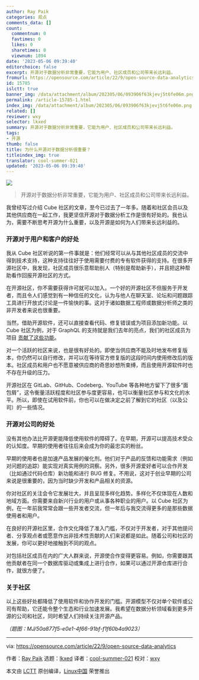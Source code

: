 ```yaml
---
author: Ray Paik
categories: 观点
comments_data: []
count:
  commentnum: 0
  favtimes: 0
  likes: 0
  sharetimes: 0
  viewnum: 1894
date: '2023-05-06 09:39:40'
editorchoice: false
excerpt: 开源对于数据分析非常重要，它能为用户、社区成员和公司带来长远利益。
fromurl: https://opensource.com/article/22/9/open-source-data-analytics
id: 15785
islctt: true
banner_img: /data/attachment/album/202305/06/093906f63kjevj5t6fe06m.png
permalink: /article-15785-1.html
index_img: /data/attachment/album/202305/06/093906f63kjevj5t6fe06m.png.thumb.jpg
related: []
reviewer: wxy
selector: lkxed
summary: 开源对于数据分析非常重要，它能为用户、社区成员和公司带来长远利益。
tags:
- 开源
thumb: false
title: 为什么开源对于数据分析很重要？
titleindex_img: true
translator: cool-summer-021
updated: '2023-05-06 09:39:40'
---
```


![](/data/attachment/album/202305/06/093906f63kjevj5t6fe06m.png)



> 
> 开源对于数据分析非常重要，它能为用户、社区成员和公司带来长远利益。
> 
> 
> 


我曾经写过介绍 Cube 社区的文章，至今已过去了一年多。随着和社区会员以及其他供应商在一起工作，我更坚信开源对于数据分析工作是很有好处的。我也认为，需要不断思考开源为什么重要，以及开源是如何为人们带来长远利益的。


### 开源对于用户和客户的好处


我从 Cube 社区听说的第一件事就是：他们经常可以从与其他社区成员的交流中得到技术支持，这种支持往往好于使用需要付费的专有软件获得的支持。在很多开源社区中，我发现，社区成员很乐意帮助别人（特别是帮助新手），并且把这种帮助看作回报开源社区的方式。


在开源社区，你不需要获得许可就可以加入。一个好的开源社区不但服务于开发者，而且令人们感觉到有一种信任的文化，认为与他人在聊天室、论坛和问题跟踪工具进行开放式讨论是一件愉快的事。这对于诸如数据工程师或数据分析师之类的非开发者来说也很重要。


当然，借助开源软件，还可以直接查看代码、修复错误或为项目添加新功能。以 Cube 社区为例，对于 GraphQL 的支持就是我们去年的亮点，我们的社区成员为项目 [贡献了这些功能](https://github.com/cube-js/cube.js/pull/3555)。


对一个活跃的社区来说，也是很有好处的。即使当供应商不能及时地发布修复版本，你仍然可以自行修改，并可以在等待官方修复版的这段时间内使用修改后的版本。社区成员和用户也不愿意被供应商的奇思妙想所束缚，而且使用开源软件时也不存在升级的压力。


开源社区在 GitLab、GitHub、Codeberg、YouTube 等各种地方留下了很多“面包屑”，这令衡量活跃程度和社区参与度更容易，也可以衡量社区参与和文化的水平。所以，即使在试用软件前，你也可以在做决定之前了解到它的社区（以及公司）的一些情况。


### 开源对公司的好处


没有其他办法比开源更能降低使用软件的障碍了。在早期，开源可以提高技术受众的认知度。早期的使用者往往后来会成为你的最忠实的粉丝。


早期的使用者也是加速产品发展的催化剂。他们对于产品的反馈和功能需求（例如对问题的追踪）能实现对真实用例的洞察。另外，很多开源爱好者可以合作开发（比如通过代码仓库）新功能和进行 BUG 修复。不用说，这对于创业早期的公司来说是很重要的，因为当时缺少开发和产品相关的资源。


你对社区的关注会令它发展壮大，并且呈现多样化趋势。多样化不仅体现在人数和地域方面。你需要来自新兴行业的用户或从事各种职业的用户。以 Cube 社区为例，在一年前我常常会跟一些开发者交流，但一年后与我交流得更多的是那些数据使用者和用户。


在良好的开源社区里，合作文化降低了准入门槛，不仅对于开发者，对于其他提问者、分享观点者或愿意作出非技术性贡献的人们来说都是如此。随着公司和社区的发展，你可以更好地接触到不同的观点。


对包括社区成员在内的广大人群来说，开源使合作变得更容易。例如，你需要跟其他贡献者在同一个数据库驱动或集成上进行合作，如果可以通过开源仓库进行合作，就很方便了。


### 关于社区


以上这些好处都降低了使用软件和协作开发的门槛。开源模型不仅对单个软件或公司有帮助，它还能令整个生态和行业加速发展。我希望在数据分析领域看到更多开源的公司和社区，同时希望人们持续关注开源产品。


*（题图：MJ/50a877f5-e0e1-4f66-91bf-f1f60b4a9023）*




---


via: <https://opensource.com/article/22/9/open-source-data-analytics>


作者：[Ray Paik](https://opensource.com/users/rpaik) 选题：[lkxed](https://github.com/lkxed) 译者：[cool-summer-021](https://github.com/cool-summer-021) 校对：[wxy](https://github.com/wxy)


本文由 [LCTT](https://github.com/LCTT/TranslateProject) 原创编译，[Linux中国](https://linux.cn/) 荣誉推出